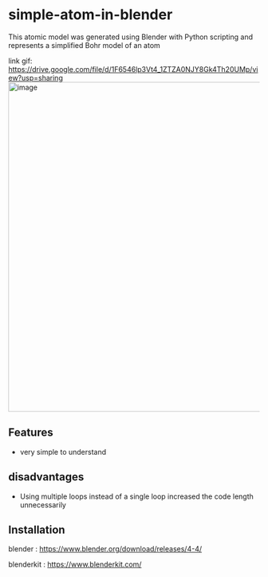 # simple-atom-in-blender
This atomic model was generated using Blender with Python scripting and represents a simplified Bohr model of an atom

link gif: https://drive.google.com/file/d/1F6546lp3Vt4_1ZTZA0NJY8Gk4Th20UMp/view?usp=sharing
<img width="1240" height="660" alt="image" src="https://github.com/user-attachments/assets/8b78ef03-bf01-4df6-adad-189b0ca93254" />


 ## Features
- very simple to understand

## disadvantages
- Using multiple loops instead of a single loop increased the code length unnecessarily

 ## Installation 
 
 blender : https://www.blender.org/download/releases/4-4/
 
 blenderkit : https://www.blenderkit.com/
 
